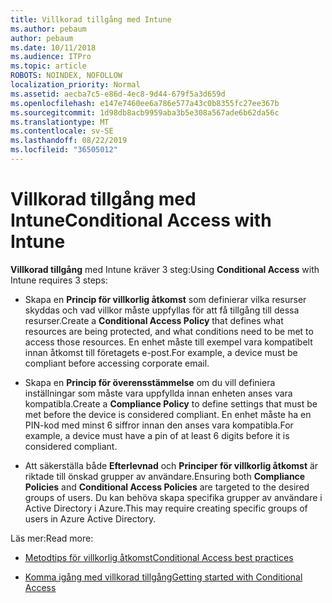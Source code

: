 ```yaml
---
title: Villkorad tillgång med Intune
ms.author: pebaum
author: pebaum
ms.date: 10/11/2018
ms.audience: ITPro
ms.topic: article
ROBOTS: NOINDEX, NOFOLLOW
localization_priority: Normal
ms.assetid: aecba7c5-e86d-4ec8-9d44-679f5a3d659d
ms.openlocfilehash: e147e7460ee6a786e577a43c0b8355fc27ee367b
ms.sourcegitcommit: 1d98db8acb9959aba3b5e308a567ade6b62da56c
ms.translationtype: MT
ms.contentlocale: sv-SE
ms.lasthandoff: 08/22/2019
ms.locfileid: "36505012"
---
```

# <a name="conditional-access-with-intune"></a><span data-ttu-id="69ee5-102">Villkorad tillgång med Intune</span><span class="sxs-lookup"><span data-stu-id="69ee5-102">Conditional Access with Intune</span></span>

<span data-ttu-id="69ee5-103">**Villkorad tillgång** med Intune kräver 3 steg:</span><span class="sxs-lookup"><span data-stu-id="69ee5-103">Using **Conditional Access** with Intune requires 3 steps:</span></span> 
  
- <span data-ttu-id="69ee5-104">Skapa en **Princip för villkorlig åtkomst** som definierar vilka resurser skyddas och vad villkor måste uppfyllas för att få tillgång till dessa resurser.</span><span class="sxs-lookup"><span data-stu-id="69ee5-104">Create a **Conditional Access Policy** that defines what resources are being protected, and what conditions need to be met to access those resources.</span></span> <span data-ttu-id="69ee5-105">En enhet måste till exempel vara kompatibelt innan åtkomst till företagets e-post.</span><span class="sxs-lookup"><span data-stu-id="69ee5-105">For example, a device must be compliant before accessing corporate email.</span></span> 
    
- <span data-ttu-id="69ee5-106">Skapa en **Princip för överensstämmelse** om du vill definiera inställningar som måste vara uppfyllda innan enheten anses vara kompatibla.</span><span class="sxs-lookup"><span data-stu-id="69ee5-106">Create a **Compliance Policy** to define settings that must be met before the device is considered compliant.</span></span> <span data-ttu-id="69ee5-107">En enhet måste ha en PIN-kod med minst 6 siffror innan den anses vara kompatibla.</span><span class="sxs-lookup"><span data-stu-id="69ee5-107">For example, a device must have a pin of at least 6 digits before it is considered compliant.</span></span> 
    
- <span data-ttu-id="69ee5-108">Att säkerställa både **Efterlevnad** och **Principer för villkorlig åtkomst** är riktade till önskad grupper av användare.</span><span class="sxs-lookup"><span data-stu-id="69ee5-108">Ensuring both **Compliance Policies** and **Conditional Access Policies** are targeted to the desired groups of users.</span></span> <span data-ttu-id="69ee5-109">Du kan behöva skapa specifika grupper av användare i Active Directory i Azure.</span><span class="sxs-lookup"><span data-stu-id="69ee5-109">This may require creating specific groups of users in Azure Active Directory.</span></span> 
    
<span data-ttu-id="69ee5-110">Läs mer:</span><span class="sxs-lookup"><span data-stu-id="69ee5-110">Read more:</span></span>
  
- [<span data-ttu-id="69ee5-111">Metodtips för villkorlig åtkomst</span><span class="sxs-lookup"><span data-stu-id="69ee5-111">Conditional Access best practices</span></span>](https://docs.microsoft.com/azure/active-directory/conditional-access/best-practices)
    
- [<span data-ttu-id="69ee5-112">Komma igång med villkorad tillgång</span><span class="sxs-lookup"><span data-stu-id="69ee5-112">Getting started with Conditional Access </span></span>](https://docs.microsoft.com/azure/active-directory/active-directory-conditional-access-azure-portal-get-started)
    

